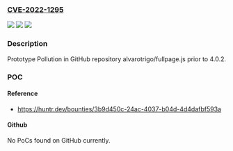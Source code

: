 ### [CVE-2022-1295](https://cve.mitre.org/cgi-bin/cvename.cgi?name=CVE-2022-1295)
![](https://img.shields.io/static/v1?label=Product&message=alvarotrigo%2Ffullpage.js&color=blue)
![](https://img.shields.io/static/v1?label=Version&message=n%2Fa&color=blue)
![](https://img.shields.io/static/v1?label=Vulnerability&message=CWE-1321%20Improperly%20Controlled%20Modification%20of%20Object%20Prototype%20Attributes%20('Prototype%20Pollution')&color=brighgreen)

### Description

Prototype Pollution in GitHub repository alvarotrigo/fullpage.js prior to 4.0.2.

### POC

#### Reference
- https://huntr.dev/bounties/3b9d450c-24ac-4037-b04d-4d4dafbf593a

#### Github
No PoCs found on GitHub currently.

